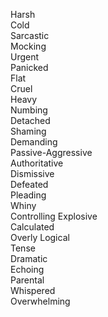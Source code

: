 Harsh  
Cold  
Sarcastic  
Mocking  
Urgent  
Panicked  
Flat  
Cruel  
Heavy  
Numbing  
Detached  
Shaming  
Demanding  
Passive-Aggressive  
Authoritative  
Dismissive  
Defeated  
Pleading  
Whiny  
Controlling 
Explosive  
Calculated  
Overly Logical  
Tense  
Dramatic  
Echoing  
Parental  
Whispered  
Overwhelming  

